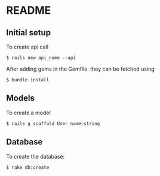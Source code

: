 # README

## Initial setup
To create api call
```shell
$ rails new api_name --api
```

After adding gems in the Gemfile. they can be fetched using
```shell
$ bundle install
```

## Models
To create a model
```shell
$ rails g scaffold User name:string
```

## Database
To create the database:
```shell
$ rake db:create
```